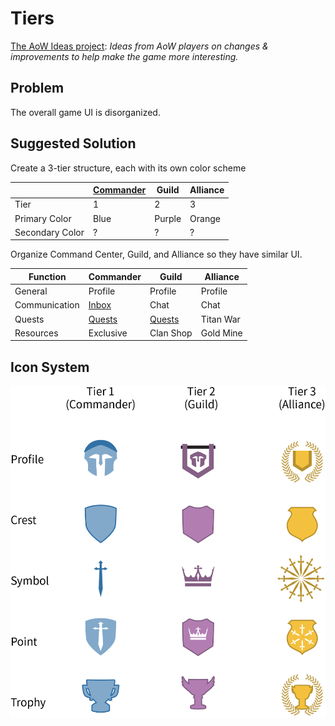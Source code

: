 # Tiers

[The AoW Ideas project](https://github.com/nefarious-kitsune/aow.ideas):
*Ideas from AoW players on changes & improvements to help make the game more interesting.*

## Problem

The overall game UI is disorganized.

## Suggested Solution

Create a 3-tier structure, each with its own color scheme

| | [Commander](../structure/command-center) | Guild | Alliance  |
| ---------| ------------- | ----------| --------- |
| Tier             | 1     | 2         | 3         |
| Primary Color    | Blue  | Purple    | Orange    |
| Secondary Color  | ?     | ?         | ?         |


Organize Command Center, Guild, and Alliance so they
have similar UI.

| Function      | Commander    | Guild     | Alliance  |
| ------------- | ------------ | ----------| --------- |
| General       | Profile      | Profile   | Profile   |
| Communication | [Inbox](../inbox/inbox)         | Chat      | Chat      |
| Quests        | [Quests](../quests/exp-quests)  | [Quests](../quests/guild-quests) | Titan War |
| Resources     | Exclusive    | Clan Shop | Gold Mine |

## Icon System

![Icon system](../images/icon-system.png)